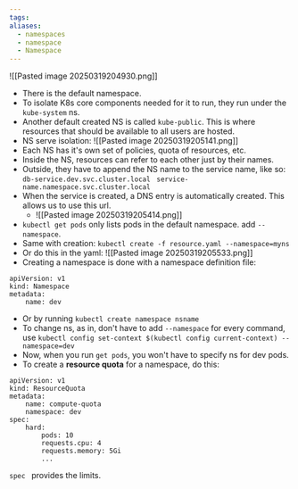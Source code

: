 ```yaml
---
tags: 
aliases:
  - namespaces
  - namespace
  - Namespace
---
```

![[Pasted image 20250319204930.png]]
- There is the default namespace.
- To isolate K8s core components needed for it to run, they run under the `kube-system` ns.
- Another default created NS is called `kube-public`. This is where resources that should be available to all users are hosted.
- NS serve isolation:
	![[Pasted image 20250319205141.png]]
- Each NS has it's own set of policies, quota of resources, etc.
- Inside the NS, resources can refer to each other just by their names.
- Outside, they have to append the NS name to the service name, like so:
		`db-service.dev.svc.cluster.local `
		`service-name.namespace.svc.cluster.local`
- When the service is created, a DNS entry is automatically created. This allows us to use this url.
	- ![[Pasted image 20250319205414.png]]
- `kubectl get pods` only lists pods in the default namespace. add `--namespace`.
- Same with creation: `kubectl create -f resource.yaml --namespace=myns`
- Or do this in the yaml:
	![[Pasted image 20250319205533.png]]
- Creating a namespace is done with a namespace definition file:
```
apiVersion: v1
kind: Namespace
metadata:
	name: dev
```
- Or by running `kubectl create namespace nsname`
- To change ns, as in, don't have to add `--namespace` for every command, use
  `kubectl config set-context $(kubectl config current-context) --namespace=dev `
- Now, when you run `get pods`, you won't have to specify ns for dev pods.
- To create a **resource quota** for a namespace, do this:
```
apiVersion: v1
kind: ResourceQuota
metadata:
	name: compute-quota
	namespace: dev
spec:
	hard:
		pods: 10
		requests.cpu: 4
		requests.memory: 5Gi
		...
```
`spec ` provides the limits.